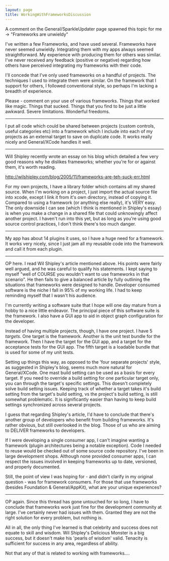 ```yaml
---
layout: page
title: WorkingWithFrameworksDiscussion
---
```



A comment on the General/SparkleUpdater page spawned this topic for me -> "Frameworks are unwieldy"

I've written a few Frameworks, and have used several. Frameworks have never seemed unwieldy. Integrating them with my apps always seemed straightforward. My experience with producing them for others was similar. I've never received any feedback (positive or negative) regarding how others have perceived integrating my frameworks with their code.

I'll concede that I've only used frameworks on a handful of projects. The techniques I used to integrate them were similar. On the framework that I support for others, I followed conventional style, so perhaps I'm lacking a breadth of experience.

Please - comment on your use of various frameworks. Things that worked like magic. Things that sucked. Things that you find to be just a little awkward. Severe limitations. Wonderful freedoms.

----

I put all code which could be shared between projects (custom controls, useful categories etc) into a framework which I include into each of my projects as an external target to save on duplicate code. It works really nicely and General/XCode handles it well.

----

Will Shipley recently wrote an essay on his blog which detailed a few very good reasons why he dislikes frameworks; whether you're for or against them, it's worth reading.

http://wilshipley.com/blog/2005/11/frameworks-are-teh-suck-err.html

For my own projects, I have a library folder which contains all my shared source. When I'm working on a project, I just import the actual source file into xcode, except I link it from it's own directory, instead of copying it. Compared to using a framework (or anything else really), it's VERY easy. The only downside I can see (which I think is mentioned in Shipley's essay) is when you make a change in a shared file that could unknowingly affect another project. I haven't run into this yet, but as long as you're using good source control practices, I don't think there's too much danger.

----

My app has about 14 plugins it uses, so I have a huge need for a framework. It works very nicely, since I just jam all my reusable code into the framework and call it from each plugin.

----

OP here. I read Wil Shipley's article mentioned above. His points were fairly well argued, and he was careful to qualify his statements. I kept saying to myself "well of COURSE you wouldn't want to use frameworks in that scenario". He then fails to give a balanced article by fully outlining the situations that frameworks were designed to handle. Developer consumed software is the niche I fall in 95% of my working life. I had to keep reminding myself that I wasn't his audience.

I'm currently writing a software suite that I hope will one day mature from a hobby to a nice little endeavor. The principal piece of this software suite is the framework. I also have a GUI app to aid in object graph configuration for the developer.

Instead of having multiple projects, though, I have one project. I have 5 *targets*. One target is the framework. Another is the unit test bundle for the framework. Then I have the target for the GUI app, and a target for the acceptance tests for the GUI app. The fifth target is a loadable bundle that is used for some of my unit tests.

Setting up things this way, as opposed to the 'four separate projects' style, as suggested in Shipley's blog, seems much more natural for General/XCode. One mast build setting can be used as a basis for every target. If you need to override a build setting for one particular target only, you can through the target's specific settings. This doesn't completely solve build setting issues. Keeping track of whether a target takes it's build setting from the target's build setting, vs the project's build setting, is still somewhat problematic. It is significantly easier than having to keep build settings synchronized across several projects.

I guess that regarding Shipley's article, I'd have to conclude that there's another group of developers who benefit from building frameworks. It's rather obvious, but still overlooked in the blog. Those of us who are aiming to DELIVER frameworks to developers.

If I were developing a single consumer app, I can't imagine wanting a framework (plugin architectures being a notable exception). Code I needed to reuse would be checked out of some source code repository. I've been in large development shops. Although none provided consumer apps, I can respect the issues involved in keeping frameworks up to date, versioned, and properly documented.

Still, the point of view I was hoping for - and didn't clarify in my original question - was for framework consumers. For those that use frameworks (besides Foundation & General/AppKit), what are your unique experiences?

----

OP again. Since this thread has gone untouched for so long, I have to conclude that frameworks work just fine for the development community at large. I've certainly never had issues with them. Granted they are not the right solution for every problem, but nothing is.

All in all, the only thing I've learned is that celebrity and success does not equate to skill and wisdom. Wil Shipley's Delicious Monster is a big success, but it doesn't make his 'pearls of wisdom' valid. Tenacity is sufficient for success in any area, regardless of ability.

Not that any of that is related to working with frameworks....
